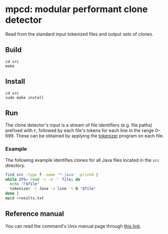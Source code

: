 # mpcd: modular performant clone detector

Read from the standard input tokenized files and output
sets of clones.

## Build

```
cd src
make
```


## Install

```
cd src
sudo make install
```

## Run

The clone detector's input is a stream of file identifiers
(e.g. file paths) prefixed with `F`, followed by each file's
tokens for each line in the range 0–699.
These can be obtained by applying the
[tokenizer](https://github.com/dspinellis/tokenizer) program on each file.

### Example

The following example identifies clones for all Java files
located in the `src` directory.

```sh
find src -type f -name '*.java' -print0 |
while IFS= read -r -d '' file; do
  echo "F$file"
  tokenizer -l Jave -o line -t N "$file"
done |
mpcd >results.txt
```

## Reference manual
You can read the command's Unix manual page through [this link](https://dspinellis.github.io/manview/?src=https%3A%2F%2Fraw.githubusercontent.com%2Fdspinellis%2Fmpcd%2Fmaster%2Fsrc%2Fmpcd.1&name=mpcd(1)&link=https%3A%2F%2Fgithub.com%2Fdspinellis%2mpcd).

